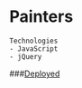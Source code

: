 # Painters

```
Technologies
- JavaScript
- jQuery
```
###[Deployed](https://ren-painters.herokuapp.com/ "Deployed on Heroku")
